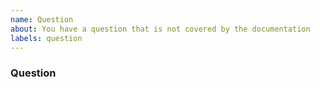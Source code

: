 ```yaml
---
name: Question
about: You have a question that is not covered by the documentation
labels: question
---
```


<!--
  Do you depend on this plugin? Please consider supporting its development by becoming a sponsor: https://github.com/wessberg/rollup-plugin-ts?sponsor=1
  Thanks ❤️
-->

### Question
